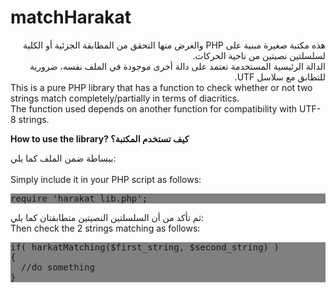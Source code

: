 # matchHarakat

<div style="direction:rtl">
هذه مكتبة صغيرة مبنية على PHP والغرض منها التحقق من المطابقة الجزئية أو الكلية لسلسلتين نصيتين من ناحية الحركات.<br>
الدالة الرئيسية المستخدمة تعتمد على دالة أخرى موجودة في الملف نفسه، ضرورية للتطابق مع سلاسل UTF.<br></div>
This is a pure PHP library that has a function to check whether or not two strings match completely/partially in terms of diacritics.<br>
The function used depends on another function for compatibility with UTF-8 strings.<br>

<strong>How to use the library? كيف تستخدم المكتبة؟</strong>
<div style="text-direction:rtl">
  ببساطة ضمن الملف كما يلي:
 </div>
<br>Simply include it in your PHP script as follows:<br>
<pre style="background-color:grey;">require 'harakat_lib.php';</pre>

<div style="text-direction:rtl">
  ثم تأكد من أن السلسلتين النصيتين متطابقتان كما يلي:
</div>
Then check the 2 strings matching as follows:<br>
<pre style="background-color:grey;">
if( harkatMatching($first_string, $second_string) )
{
  //do something
}
</pre>

